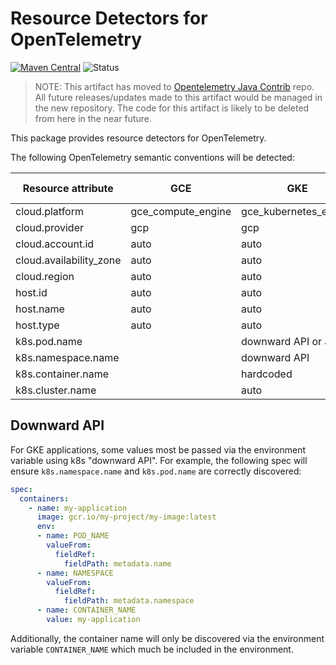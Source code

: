 # Resource Detectors for OpenTelemetry

[![Maven Central][maven-image]][maven-url] ![Status][deprecated]

> NOTE: This artifact has moved to [Opentelemetry Java Contrib](https://github.com/open-telemetry/opentelemetry-java-contrib) repo. All future releases/updates made to this artifact would be managed in the new repository. The code for this artifact is likely to be deleted from here in the near future. 

This package provides resource detectors for OpenTelemetry.

The following OpenTelemetry semantic conventions will be detected:

| Resource attribute | GCE | GKE | Cloud Run |
| ------------------ | --- | --- | ----------|
| cloud.platform | gce_compute_engine | gce_kubernetes_engine | |
| cloud.provider | gcp | gcp | |
| cloud.account.id | auto | auto | |
| cloud.availability_zone | auto | auto | |
| cloud.region | auto | auto | |
| host.id | auto | auto | |
| host.name | auto | auto | |
| host.type | auto | auto | |
| k8s.pod.name | | downward API or auto | |
| k8s.namespace.name | | downward API | |
| k8s.container.name | | hardcoded | |
| k8s.cluster.name | | auto | |

## Downward API

For GKE applications, some values most be passed via the environment variable using k8s
"downward API".  For example, the following spec will ensure `k8s.namespace.name` and
`k8s.pod.name` are correctly discovered:

```yaml
spec:
  containers:
    - name: my-application
      image: gcr.io/my-project/my-image:latest
      env:
      - name: POD_NAME
        valueFrom:
          fieldRef:
            fieldPath: metadata.name
      - name: NAMESPACE
        valueFrom:
          fieldRef:
            fieldPath: metadata.namespace
      - name: CONTAINER_NAME
        value: my-application
```

Additionally, the container name will only be discovered via the environment variable `CONTAINER_NAME`
which much be included in the environment.

[maven-image]: https://maven-badges.herokuapp.com/maven-central/com.google.cloud.opentelemetry/detector-resources/badge.svg
[maven-url]: https://maven-badges.herokuapp.com/maven-central/com.google.cloud.opentelemetry/detector-resources
[deprecated]: https://img.shields.io/badge/status-deprecated-red